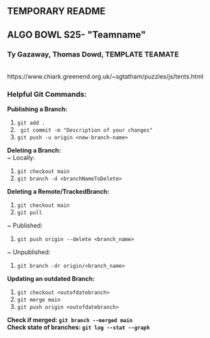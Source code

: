 ## TEMPORARY README
## ALGO BOWL S25- "Teamname" 
### Ty Gazaway, Thomas Dowd, TEMPLATE TEAMATE

<br>
https://www.chiark.greenend.org.uk/~sgtatham/puzzles/js/tents.html
<br>

### Helpful Git Commands:
<b>Publishing a Branch:</b><br>
1. ```git add .``` 
2. ``` git commit -m "Description of your changes"```
3. ```git push -u origin <new-branch-name>```

<b>Deleting a Branch:</b><br>
~ Locally:<br>
1. ```git checkout main``` 
2. ```git branch -d <branchNameToDelete>```

<b>Deleting a Remote/TrackedBranch:</b><br>
1. ```git checkout main ```
2. ```git pull ``` 

~ Published: 
1. ```git push origin --delete <branch_name>```

~ Unpublished:
1. ```git branch -dr origin/<branch_name>```

<b>Updating an outdated Branch:</b><br>
1. ```git checkout <outofdatebranch>```
2. ```git merge main```
3. ```git push origin <outofdatebranch>```

<b>Check if merged: ```git branch --merged main```</b> <br>
<b>Check state of branches: ```git log --stat --graph```</b><br>
